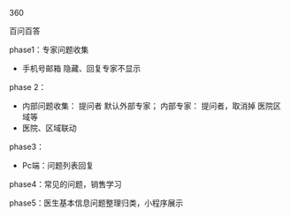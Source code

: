 360

百问百答

phase1：专家问题收集

* 手机号邮箱 隐藏、回复专家不显示

phase 2：

* 内部问题收集： 提问者 默认外部专家； 内部专家： 提问者，取消掉 医院区域等
* 医院、区域联动

phase3：

* Pc端：问题列表回复

phase4：常见的问题，销售学习

phase5：医生基本信息问题整理归类，小程序展示



